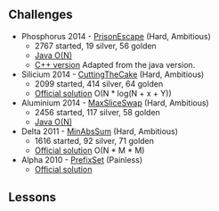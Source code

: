 ## Challenges
* Phosphorus 2014 - [PrisonEscape](https://app.codility.com/programmers/task/prison_escape/) (Hard, Ambitious)
  * 2767 started, 19 silver, 56 golden
  * [Java O(N)](http://zh-wang.github.io/blog/2014/08/14/codility-phosphorus-2014/)
  * [C++ version](https://yongblog.us/2017/04/20/Codility-PrisonEscape/) Adapted from the java version.
* Silicium 2014 - [CuttingTheCake](https://app.codility.com/programmers/task/cutting_the_cake/) (Hard, Ambitious)
  * 2099 started, 414 silver, 64 golden
  * [Official solution](https://codility.com/media/train/solution-cutting_the_cake.pdf) O(N * log(N + x + Y))
* Aluminium 2014 - [MaxSliceSwap](https://app.codility.com/programmers/task/max_slice_swap/) (Hard, Ambitious)
  * 2456 started, 117 silver, 58 golden
  * [Java O(N)](http://zh-wang.github.io/blog/2014/06/20/codility-aluminium-2014-p2/)
* Delta 2011 - [MinAbsSum](https://app.codility.com/programmers/task/min_abs_sum/) (Hard, Ambitious)
  * 1616 started, 92 silver, 71 golden
  * [Official solution](http://codility.com/media/train/solution-min-abs-sum.pdf) O(N * M * M)
* Alpha 2010 - [PrefixSet](https://app.codility.com/programmers/task/prefix_set/) (Painless)
  * [Official solution](http://codility.com/media/train/solution-prefix-set.pdf)

## Lessons

